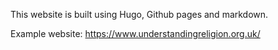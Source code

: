 This website is built using Hugo, Github pages and markdown.

Example website: https://www.understandingreligion.org.uk/
